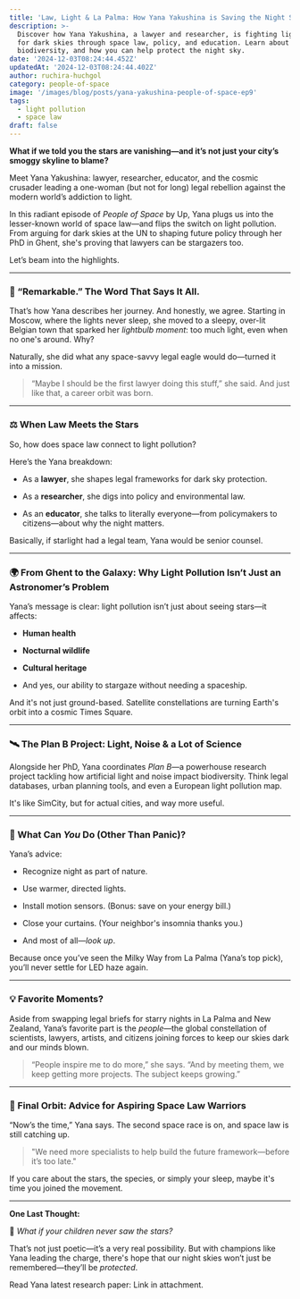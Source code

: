 ```yaml
---
title: 'Law, Light & La Palma: How Yana Yakushina is Saving the Night Sky'
description: >-  
  Discover how Yana Yakushina, a lawyer and researcher, is fighting light pollution and advocating 
  for dark skies through space law, policy, and education. Learn about her journey, her work on 
  biodiversity, and how you can help protect the night sky.
date: '2024-12-03T08:24:44.452Z'
updatedAt: '2024-12-03T08:24:44.402Z'
author: ruchira-huchgol
category: people-of-space
image: '/images/blog/posts/yana-yakushina-people-of-space-ep9'
tags:
  - light pollution
  - space law
draft: false
---
```


**What if we told you the stars are vanishing—and it’s not just your city’s smoggy skyline to
blame?**

Meet Yana Yakushina: lawyer, researcher, educator, and the cosmic crusader leading a one-woman (but
not for long) legal rebellion against the modern world’s addiction to light.

In this radiant episode of _People of Space_ by Up, Yana plugs us into the lesser-known world of
space law—and flips the switch on light pollution. From arguing for dark skies at the UN to shaping
future policy through her PhD in Ghent, she's proving that lawyers can be stargazers too.

Let’s beam into the highlights.

---

### 🌟 “Remarkable.” The Word That Says It All.

That’s how Yana describes her journey. And honestly, we agree. Starting in Moscow, where the lights
never sleep, she moved to a sleepy, over-lit Belgian town that sparked her _lightbulb moment_: too
much light, even when no one's around. Why?

Naturally, she did what any space-savvy legal eagle would do—turned it into a mission.

> “Maybe I should be the first lawyer doing this stuff,” she said. And just like that, a career
> orbit was born.

---

### ⚖️ When Law Meets the Stars

So, how does space law connect to light pollution?

Here’s the Yana breakdown:

- As a **lawyer**, she shapes legal frameworks for dark sky protection.

- As a **researcher**, she digs into policy and environmental law.

- As an **educator**, she talks to literally everyone—from policymakers to citizens—about why the
  night matters.

Basically, if starlight had a legal team, Yana would be senior counsel.

---

### 🌍 From Ghent to the Galaxy: Why Light Pollution Isn’t Just an Astronomer’s Problem

Yana’s message is clear: light pollution isn’t just about seeing stars—it affects:

- **Human health**

- **Nocturnal wildlife**

- **Cultural heritage**

- And yes, our ability to stargaze without needing a spaceship.

And it's not just ground-based. Satellite constellations are turning Earth's orbit into a cosmic
Times Square.

---

### 🛰️ The Plan B Project: Light, Noise & a Lot of Science

Alongside her PhD, Yana coordinates _Plan B_—a powerhouse research project tackling how artificial
light and noise impact biodiversity. Think legal databases, urban planning tools, and even a
European light pollution map.

It's like SimCity, but for actual cities, and way more useful.

---

### 🦉 What Can _You_ Do (Other Than Panic)?

Yana’s advice:

- Recognize night as part of nature.

- Use warmer, directed lights.

- Install motion sensors. (Bonus: save on your energy bill.)

- Close your curtains. (Your neighbor's insomnia thanks you.)

- And most of all—_look up_.

Because once you’ve seen the Milky Way from La Palma (Yana’s top pick), you’ll never settle for LED
haze again.

---

### 💡 Favorite Moments?

Aside from swapping legal briefs for starry nights in La Palma and New Zealand, Yana’s favorite part
is the _people_—the global constellation of scientists, lawyers, artists, and citizens joining
forces to keep our skies dark and our minds blown.

> “People inspire me to do more,” she says. “And by meeting them, we keep getting more projects. The
> subject keeps growing.”

---

### 🚀 Final Orbit: Advice for Aspiring Space Law Warriors

“Now’s the time,” Yana says. The second space race is on, and space law is still catching up.

> "We need more specialists to help build the future framework—before it’s too late."

If you care about the stars, the species, or simply your sleep, maybe it's time you joined the
movement.

---

**One Last Thought:**

🌌 _What if your children never saw the stars?_

That’s not just poetic—it’s a very real possibility. But with champions like Yana leading the
charge, there's hope that our night skies won’t just be remembered—they’ll be _protected_.

Read Yana latest research paper: Link in attachment.
